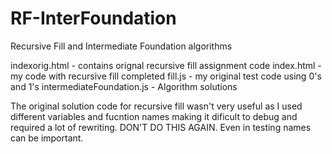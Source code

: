 # RF-InterFoundation
Recursive Fill and Intermediate Foundation algorithms

indexorig.html - contains orignal recursive fill assignment code
index.html - my code with recursive fill completed
fill.js - my original test code using 0's and 1's
intermediateFoundation.js - Algorithm solutions

The original solution code for recursive fill wasn't very useful as I used different variables and fucntion names making it dificult to debug and required a lot of rewriting. DON'T DO THIS AGAIN. Even in testing names can be important.
